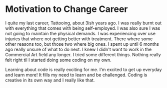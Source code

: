 # Motivation to Change Career
I quite my last career, Tattooing, about 3ish years ago. I was really burnt out
with everything that comes with being self-employed. I was also sure I was not
going to maintain the physical demands. I was experiencing over use injuries that
where not getting better with treatment. There where some other reasons too, but
those two where big ones. I spent up until 6 months ago really unsure of what to
do next. I knew I didn't want to work in the Commercial Art field any longer. I
tried some different things. Nothing really felt right til I started
doing some coding on my own.

Learning about code is really exciting for me. I'm excited to get up everyday and
learn more! It fills my need to learn and be challenged. Coding is creative in its
own way and I really like that.
